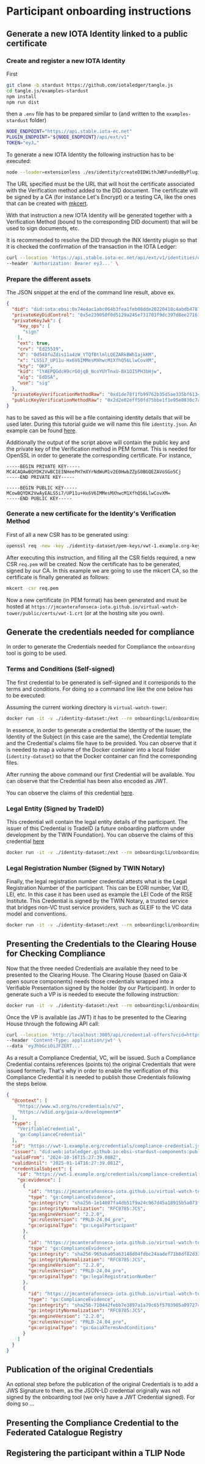 # Participant onboarding instructions

## Generate a new IOTA Identity linked to a public certificate

### Create and register a new IOTA Identity

First

```sh
git clone -b stardust https://github.com/iotaledger/tangle.js
cd tangle.js/examples-stardust
npm install
npm run dist
```

then a `.env` file has to be prepared similar to (and written to the `examples-stardust` folder)

```sh
NODE_ENDPOINT="https://api.stable.iota-ec.net"
PLUGIN_ENDPOINT="${NODE_ENDPOINT}/api/ext/v1"
TOKEN="eyJ…"
```

To generate a new IOTA Identity the following instruction has to be executed:

```sh
node --loader=extensionless ./es/identity/createDIDWithJWKFundedByPluginEd25519Subtle.js "https://jmcanterafonseca-iota.github.io/virtual-watch-tower/public/certs/vwt-1.crt"
```

The URL specified must be the URL that will host the certificate associated with the Verification method added to the DID document. The certificate will be signed by a CA (for instance Let's Encrypt) or a testing CA, like the ones that can be created with [mkcert](https://github.com/FiloSottile/mkcert).

With that instruction a new IOTA Identity will be generated together with a Verification Method (bound to the corresponding DID document) that will be used to sign documents, etc. 

It is recommended to resolve the DID through the INX Identity plugin so that it is checked the confirmation of the transaction in the IOTA Ledger:

```sh
curl --location 'https://api.stable.iota-ec.net/api/ext/v1/identities/did:iota:ebsi:0x74e4ac1abc064b3fea1feb08dde20220418c4abdb478738075b869100143e408' \
--header 'Authorization: Bearer eyJ...' \
```

### Prepare the different assets

The JSON snippet at the end of the command line result, above ex. 

```json
{
  "did": "did:iota:ebsi:0x74e4ac1abc064b3fea1feb08dde20220418c4abdb478738075b869100143e408",
  "privateKeyDidControl": "0x5e239050f0d5129a245e731703f9dc397d8ee2716152a79741989fb68152b68244b32f5745c7b00a4bbf03acb73eca726e01bdf7f8ba43c31c711e32af0dfd98",
  "privateKeyJwk": {
    "key_ops": [
      "sign"
    ],
    "ext": true,
    "crv": "Ed25519",
    "d": "0d548fuZdis11a4zW_YTQfBtlmlLQEZARkBWhIajkKM",
    "x": "LS5i7_UP11u-Hx6V6IMMesMXhwcM1XfhQ56LlwCovXM",
    "kty": "OKP",
    "kid": "lYAEPQGdcH9crG0jqB_NcoYUYTnxU-BX1OI5PH3bHjw",
    "alg": "EdDSA",
    "use": "sig"
  },
  "privateKeyVerificationMethodRaw": "0xd1de78f1fb99762b35d5ae335bf61341f06d96694b4046404640568486a390a3",
  "publicKeyVerificationMethodRaw": "0x2d2e62eff50fd75bbe1f1e95e8830c7ac31787070cd577e1439e8b9700a8bd73"
}
```

has to be saved as this will be a file containing identity details that will be used later. During this tutorial guide we will name this file `identity.json`. An example can be found [here](./identities/vwt-1.json).

Additionally the output of the script above will contain the public key and the private key of the Verification method in PEM format. This is needed for OpenSSL in order to generate the corresponding certificate. For instance,

```text
-----BEGIN PRIVATE KEY-----
MC4CAQAwBQYDK2VwBCIEINHeePH7mXYrNdWuM1v2E0HwbZZpS0BGQEZAVoSGo5Cj
-----END PRIVATE KEY-----
```

```text
-----BEGIN PUBLIC KEY-----
MCowBQYDK2VwAyEALS5i7/UP11u+Hx6V6IMMesMXhwcM1XfhQ56LlwCovXM=
-----END PUBLIC KEY-----
```

### Generate a new certificate for the Identity's Verification Method

First of all a new CSR has to be generated using:

```sh
openssl req -new -key ./identity-dataset/pem-keys/vwt-1.example.org-key.pem -out req.pem
```

After executing this instruction, and filling all the CSR fields required, a new CSR `req.pem` will be created. Now the certificate has to be generated, signed by our CA. In this example we are going to use the mkcert CA, so the certificate is finally generated as follows:

```sh
mkcert -csr req.pem
```

Now a new certificate (in PEM format) has been generated and must be hosted at `https://jmcanterafonseca-iota.github.io/virtual-watch-tower/public/certs/vwt-1.crt` (or at the hosting site you own).

## Generate the credentials needed for compliance

In order to generate the Credentials needed for Compliance the `onboarding` tool is going to be used.

### Terms and Conditions (Self-signed)

The first credential to be generated is self-signed and it corresponds to the terms and conditions. For doing so a command line like the one below has to be executed:

Assuming the current working directory is `virtual-watch-tower`: 

```sh 
docker run -it -v ./identity-dataset:/ext --rm onboardingcli/onboardingcli vc create --claims-file /ext/claims/vwt-1-terms-conditions.json --template-file /ext/templates/template.json --subject-did-file /ext/identities/participants/vwt-1.json --trusted-issuer-file /ext/identities/participants/vwt-1.json --vc-version 2 --issuers-dir /ext/identities --templates-dir /ext/templates --vc-dir /ext/credentials
```

In essence, in order to generate a credential the Identity of the issuer, the Identity of the Subject (in this case are the same), the Credential template and the Credential's claims file have to be provided. You can observe that it is needed to map a volume of the Docker container into a local folder (`identity-dataset`) so that the Docker container can find the corresponding files.

After running the above command our first Credential will be available. You can observe that the Credential has been also encoded as JWT.

You can observe the claims of this credential [here](./identity-dataset/claims/vwt-1-terms-conditions.json).

### Legal Entity (Signed by TradeID)

This credential will contain the legal entity details of the participant. The issuer of this Credential is TradeID (a future onboarding platform under development by the TWIN Foundation). You can observe the claims of this credential [here](./identity-dataset/claims/vwt-1-legal-participant.json)

```sh 
docker run -it -v ./identity-dataset:/ext --rm onboardingcli/onboardingcli vc create --claims-file /ext/claims/vwt-1-legal-participant.json --template-file /ext/templates/template.json --subject-did-file /ext/identities/participants/vwt-1.json --trusted-issuer-file /ext/identities/tradeid.json --vc-version 2 --issuers-dir /ext/identities --templates-dir /ext/templates --vc-dir /ext/credentials
```

### Legal Registration Number (Signed by TWIN Notary)

Finally, the legal registration number credential attests what is the Legal Registration Number of the participant. This can be EORI number, Vat ID, LEI, etc. In this case it has been used as example the LEI Code of the RISE Institute. This Credential is signed by the TWIN Notary, a trusted service that bridges non-VC trust service providers, such as GLEIF to the VC data model and conventions. 

```sh
docker run -it -v ./identity-dataset:/ext --rm onboardingcli/onboardingcli vc create --claims-file /ext/claims/vwt-1-legal-registration-number.json --template-file /ext/templates/template.json --subject-did-file /ext/identities/participants/vwt-1.json --trusted-issuer-file /ext/identities/twin-notary.json --vc-version 2 --issuers-dir /ext/identities --templates-dir /ext/templates --vc-dir /ext/credentials
```

## Presenting the Credentials to the Clearing House for Checking Compliance

Now that the three needed Credentials are available they need to be presented to the Clearing House. The Clearing House (based on Gaia-X open source components) needs those credentials wrapped into a Verifiable Presentation signed by the holder (by our Participant). In order to generate such a VP is is needed to execute the following instruction:

```sh
docker run -it -v ./identity-dataset:/ext --rm onboardingcli/onboardingcli vp create --holder-identity-file /ext/identities/participants/vwt-1.json --vc-version 2 --vc-file /ext/credentials/vwt-1/vwt-1-legal-participant-credential.json --vc-file /ext/credentials/vwt-1/vwt-1-legal-registration-number-credential.json --vc-file /ext/credentials/vwt-1/vwt-1-terms-conditions-credential.json
```

Once the VP is available (as JWT) it has to be presented to the Clearing House through the following API call:

```sh
curl --location 'http://localhost:3005/api/credential-offers?vcid=https%3A%2F%2Fvwt-1.example.org%2Fcredentials%2Fcompliance-credential.json' \
--header 'Content-Type: application/jwt' \
--data 'eyJhbGciOiJFZERT...'
```

As a result a Compliance Credential, VC, will be issued. Such a Compliance Credential contains references (points to) the original Credentials that were issued formerly. That's why in order to enable the verification of this Compliance Credential it is needed to publish those Credentials following the steps below.

```json
{
  "@context": [
    "https://www.w3.org/ns/credentials/v2",
    "https://w3id.org/gaia-x/development#"
  ],
  "type": [
    "VerifiableCredential",
    "gx:ComplianceCredential"
  ],
  "id": "https://vwt-1.example.org/credentials/compliance-credential.json",
  "issuer": "did:web:iotaledger.github.io:ebsi-stardust-components:public:gaia-x:web:twin:dch",
  "validFrom": "2024-10-16T15:27:39.088Z",
  "validUntil": "2025-01-14T16:27:39.081Z",
  "credentialSubject": {
    "id": "https://vwt-1.example.org/credentials/compliance-credential.json#cs",
    "gx:evidence": [
      {
        "id": "https://jmcanterafonseca-iota.github.io/virtual-watch-tower/public/credentials/vwt-1/legalParticipantVC.json",
        "type": "gx:ComplianceEvidence",
        "gx:integrity": "sha256-1e14087fa4db51f9a24c967d45a18915b5a073fed2ed115ee74c9c2648917b18",
        "gx:integrityNormalization": "RFC8785:JCS",
        "gx:engineVersion": "2.2.0",
        "gx:rulesVersion": "PRLD-24.04_pre",
        "gx:originalType": "gx:LegalParticipant"
      },
      {
        "id": "https://jmcanterafonseca-iota.github.io/virtual-watch-tower/public/credentials/vwt-1/legalRegistrationNumberVC.json",
        "type": "gx:ComplianceEvidence",
        "gx:integrity": "sha256-965aba05a63148d04fdbc24aadef71b8df82d330cf4e39a831095da6c5e17b9c",
        "gx:integrityNormalization": "RFC8785:JCS",
        "gx:engineVersion": "2.2.0",
        "gx:rulesVersion": "PRLD-24.04_pre",
        "gx:originalType": "gx:legalRegistrationNumber"
      },
      {
        "id": "https://jmcanterafonseca-iota.github.io/virtual-watch-tower/public/credentials/vwt-1/termsAndConditionsVC.json",
        "type": "gx:ComplianceEvidence",
        "gx:integrity": "sha256-710442febb7e3897a1a79c65f5703905a097274f46ec0572be464b82a0a35ea0",
        "gx:integrityNormalization": "RFC8785:JCS",
        "gx:engineVersion": "2.2.0",
        "gx:rulesVersion": "PRLD-24.04_pre",
        "gx:originalType": "gx:GaiaXTermsAndConditions"
      }
    ]
  }
}
```

## Publication of the original Credentials

An optional step before the publication of the original Credentials is to add a JWS Signature to them, as the JSON-LD credential originally was not signed by the onboarding tool (we only have a JWT Credential signed). For doing so ... 

## Presenting the Compliance Credential to the Federated Catalogue Registry

## Registering the participant within a TLIP Node

